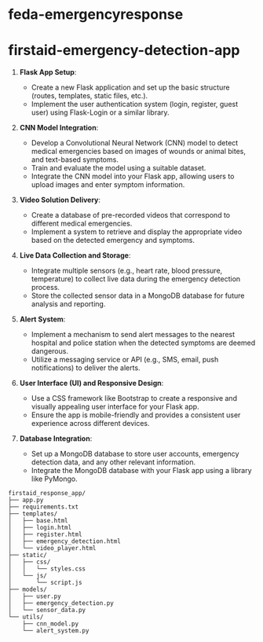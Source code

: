 # feda-emergencyresponse
# firstaid-emergency-detection-app

1. **Flask App Setup**:
   - Create a new Flask application and set up the basic structure (routes, templates, static files, etc.).
   - Implement the user authentication system (login, register, guest user) using Flask-Login or a similar library.

2. **CNN Model Integration**:
   - Develop a Convolutional Neural Network (CNN) model to detect medical emergencies based on images of wounds or animal bites, and text-based symptoms.
   - Train and evaluate the model using a suitable dataset.
   - Integrate the CNN model into your Flask app, allowing users to upload images and enter symptom information.

3. **Video Solution Delivery**:
   - Create a database of pre-recorded videos that correspond to different medical emergencies.
   - Implement a system to retrieve and display the appropriate video based on the detected emergency and symptoms.

4. **Live Data Collection and Storage**:
   - Integrate multiple sensors (e.g., heart rate, blood pressure, temperature) to collect live data during the emergency detection process.
   - Store the collected sensor data in a MongoDB database for future analysis and reporting.

5. **Alert System**:
   - Implement a mechanism to send alert messages to the nearest hospital and police station when the detected symptoms are deemed dangerous.
   - Utilize a messaging service or API (e.g., SMS, email, push notifications) to deliver the alerts.

6. **User Interface (UI) and Responsive Design**:
   - Use a CSS framework like Bootstrap to create a responsive and visually appealing user interface for your Flask app.
   - Ensure the app is mobile-friendly and provides a consistent user experience across different devices.

7. **Database Integration**:
   - Set up a MongoDB database to store user accounts, emergency detection data, and any other relevant information.
   - Integrate the MongoDB database with your Flask app using a library like PyMongo.



```
firstaid_response_app/
├── app.py
├── requirements.txt
├── templates/
│   ├── base.html
│   ├── login.html
│   ├── register.html
│   ├── emergency_detection.html
│   └── video_player.html
├── static/
│   ├── css/
│   │   └── styles.css
│   └── js/
│       └── script.js
├── models/
│   ├── user.py
│   ├── emergency_detection.py
│   └── sensor_data.py
└── utils/
    ├── cnn_model.py
    └── alert_system.py
```

